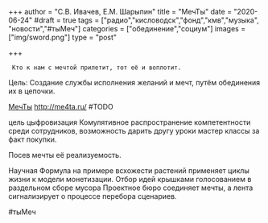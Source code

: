 +++
author = "С.В. Ивачев, Е.М. Шарыпин"
title = "МечТы"
date = "2020-06-24"
#draft = true
tags = ["радио","кисловодск","фонд","кмв","музыка", "новости","#тыМеч"]
categories = ["обединение","социум"]
images = ["img/sword.png"]
type = "post"

+++

``` Кто к нам с мечтой прилетит, тот её и воплотит.```

Цель: Создание службы исполнения желаний и мечт, путём обединения их в цепочки.

[МечТы](https://swordyou.ru)
http://me4ta.ru/ #TODO


цель цыфровизация 
Комулятивное распространение компетентности среди сотрудников, возможность дарить другу уроки мастер классы за факт покупки.

Посев мечты её реализуемость.

Научная Формула на примере всхожести растений применяет циклы жизни к модели монетизации.
Отбор идей крышками голосованием в раздельном сборе мусора 
Проектное бюро соединяет мечты, а лента сигнализирует о процессе перебора сценариев.

#тыМеч